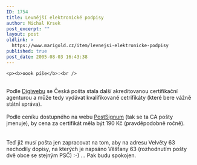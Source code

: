 ```yaml
---
ID: 1754
title: Levnější elektronické podpisy
author: Michal Krsek
post_excerpt: ""
layout: post
oldlink: >
  https://www.marigold.cz/item/levnejsi-elektronicke-podpisy
published: true
post_date: 2005-08-03 16:43:38
---
```

	<p><b>oook píše</b>:<br />
<br />
Podle <a href="http://digiweb.ihned.cz/?s1=i&amp;s2=0&amp;s3=0&amp;s4=0&amp;s5=0&amp;s6=0&amp;m=d&amp;a%5Bid%5D=16588040&amp;p=i00000_d" >Digiwebu</a>
se Česká pošta stala další akreditovanou certifikační agenturou a může
tedy vydávat kvalifikované cetrifikáty (které bere vážně státní správa).<br />
<br />
Podle ceníku dostupného na webu <a href="http://qca.postsignum.cz/www/prices.php">PostSignum</a> (tak se ta CA pošty jmenuje), by cena za certifikát měla být 190 Kč (pravděpodobně ročně).<br />
<br />
<br />
Teď již musí pošta jen zapracovat na tom, aby na adresu Velvěty 63
nechodily dopisy, na kterých je napsáno Věšťany 63 (rozhodnutím pošty
dvě obce se stejným PSČ) :-) ... Pak budu spokojen.</p>